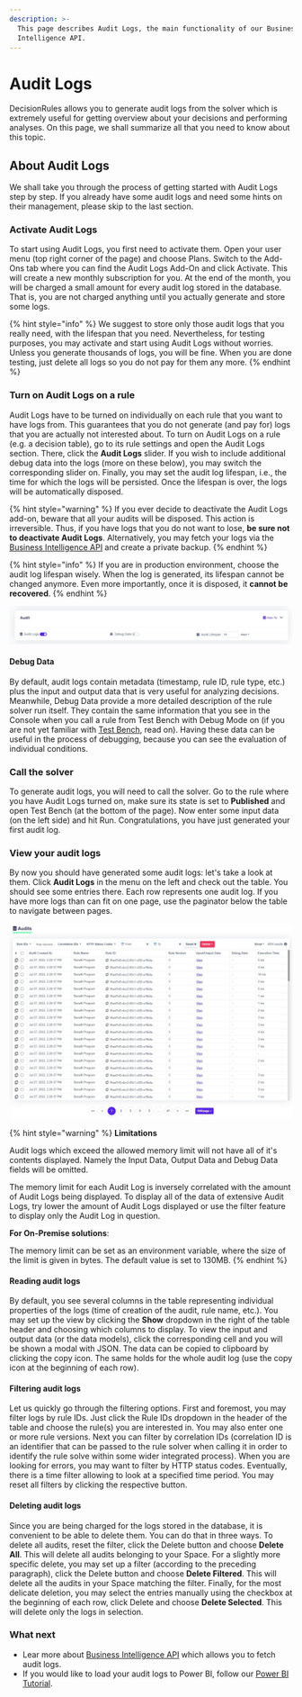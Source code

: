 ```yaml
---
description: >-
  This page describes Audit Logs, the main functionality of our Business
  Intelligence API.
---
```


# Audit Logs

&#x20;DecisionRules allows you to generate audit logs from the solver which is extremely useful for getting overview about your decisions and performing analyses. On this page, we shall summarize all that you need to know about this topic.

## About Audit Logs

We shall take you through the process of getting started with Audit Logs step by step. If you already have some audit logs and need some hints on their management, please skip to the last section.

### Activate Audit Logs

To start using Audit Logs, you first need to activate them. Open your user menu (top right corner of the page) and choose Plans. Switch to the Add-Ons tab where you can find the Audit Logs Add-On and click Activate. This will create a new monthly subscription for you. At the end of the month, you will be charged a small amount for every audit log stored in the database. That is, you are not charged anything until you actually generate and store some logs.

{% hint style="info" %}
We suggest to store only those audit logs that you really need, with the lifespan that you need. Nevertheless, for testing purposes, you may activate and start using Audit Logs without worries. Unless you generate thousands of logs, you will be fine. When you are done testing, just delete all logs so you do not pay for them any more.
{% endhint %}

### Turn on Audit Logs on a rule

Audit Logs have to be turned on individually on each rule that you want to have logs from. This guarantees that you do not generate (and pay for) logs that you are actually not interested about. To turn on Audit Logs on a rule (e.g. a decision table), go to its rule settings and open the Audit Logs section. There, click the **Audit Logs** slider. If you wish to include additional debug data into the logs (more on these below), you may switch the corresponding slider on. Finally, you may set the audit log lifespan, i.e., the time for which the logs will be persisted. Once the lifespan is over, the logs will be automatically disposed.

{% hint style="warning" %}
If you ever decide to deactivate the Audit Logs add-on, beware that all your audits will be disposed. This action is irreversible. Thus, if you have logs that you do not want to lose, **be sure not to deactivate Audit Logs**. Alternatively, you may fetch your logs via the [Business Intelligence API](../api/bi-api/) and create a private backup.
{% endhint %}

{% hint style="info" %}
If you are in production environment, choose the audit log lifespan wisely. When the log is generated, its lifespan cannot be changed anymore. Even more importantly, once it is disposed, it **cannot be recovered**.
{% endhint %}

![](../.gitbook/assets/audits-settings.jpg)

#### Debug Data

By default, audit logs contain metadata (timestamp, rule ID, rule type, etc.) plus the input and output data that is very useful for analyzing decisions. Meanwhile, Debug Data provide a more detailed description of the rule solver run itself. They contain the same information that you see in the Console when you call a rule from Test Bench with Debug Mode on (if you are not yet familiar with [Test Bench](../rules/common-rule-features/test-bench.md), read on). Having these data can be useful in the process of debugging, because you can see the evaluation of individual conditions.

### Call the solver

To generate audit logs, you will need to call the solver. Go to the rule where you have Audit Logs turned on, make sure its state is set to **Published** and open Test Bench (at the bottom of the page). Now enter some input data (on the left side) and hit Run. Congratulations, you have just generated your first audit log.

### View your audit logs

By now you should have generated some audit logs: let's take a look at them. Click **Audit Logs** in the menu on the left and check out the table. You should see some entries there. Each row represents one audit log. If you have more logs than can fit on one page, use the paginator below the table to navigate between pages.

![](../.gitbook/assets/audits-list.jpg)

{% hint style="warning" %}
**Limitations**

Audit logs which exceed the allowed memory limit will not have all of it's contents displayed. Namely the Input Data, Output Data and Debug Data fields will be omitted.

The memory limit for each Audit Log is inversely correlated with the amount of Audit Logs being displayed. To display all of the data of extensive Audit Logs, try lower the amount of Audit Logs displayed or use the filter feature to display only the Audit Log in question.

**For On-Premise solutions**:

The memory limit can be set as an environment variable, where the size of the limit is given in bytes. The default value is set to 130MB.
{% endhint %}

#### Reading audit logs

By default, you see several columns in the table representing individual properties of the logs (time of creation of the audit, rule name, etc.). You may set up the view by clicking the **Show** dropdown in the right of the table header and choosing which columns to display. To view the input and output data (or the data models), click the corresponding cell and you will be shown a modal with JSON. The data can be copied to clipboard by clicking the copy icon. The same holds for the whole audit log (use the copy icon at the beginning of each row).

#### Filtering audit logs

Let us quickly go through the filtering options. First and foremost, you may filter logs by rule IDs. Just click the Rule IDs dropdown in the header of the table and choose the rule(s) you are interested in. You may also enter one or more rule versions. Next you can filter by correlation IDs (correlation ID is an identifier that can be passed to the rule solver when calling it in order to identify the rule solve within some wider integrated process). When you are looking for errors, you may want to filter by HTTP status codes. Eventually, there is a time filter allowing to look at a specified time period. You may reset all filters by clicking the respective button.

#### Deleting audit logs

Since you are being charged for the logs stored in the database, it is convenient to be able to delete them. You can do that in three ways. To delete all audits, reset the filter, click the Delete button and choose **Delete All**. This will delete all audits belonging to your Space. For a slightly more specific delete, you may set up a filter (according to the preceding paragraph), click the Delete button and choose **Delete Filtered**. This will delete all the audits in your Space matching the filter. Finally, for the most delicate deletion, you may select the entries manually using the checkbox at the beginning of each row, click Delete and choose **Delete Selected**. This will delete only the logs in selection.

### What next

* Lear more about [Business Intelligence API](../api/bi-api/) which allows you to fetch audit logs.
* If you would like to load your audit logs to Power BI, follow our [Power BI Tutorial](power-bi-connectivity/create-a-power-bi-report.md).
